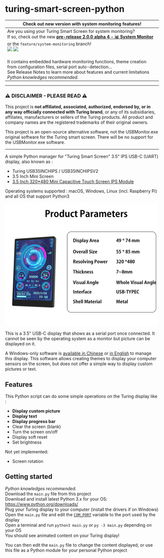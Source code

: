 # turing-smart-screen-python

| Check out new version with system monitoring features!                                                                                                                                                                                                                                                                                                                                                                                                                                                                                                                                                                                                                |
|-----------------------------------------------------------------------------------------------------------------------------------------------------------------------------------------------------------------------------------------------------------------------------------------------------------------------------------------------------------------------------------------------------------------------------------------------------------------------------------------------------------------------------------------------------------------------------------------------------------------------------------------------------------------------|
| Are you using your Turing Smart Screen for system monitoring?  <br>If so, check out the new [**pre-release 2.0.0 alpha 4 - 📊 System Monitor**](https://github.com/mathoudebine/turing-smart-screen-python/releases/tag/2.0.0-alpha.4) or the `feature/system-monitoring` branch!  <br><img src="https://user-images.githubusercontent.com/38615348/186234233-a29e6321-7de6-4aea-be7a-8b7106f54c92.jpg" height="600" />  <img src="https://user-images.githubusercontent.com/38615348/186235158-bb0daef7-35c3-4f27-b38b-a5c34d04509e.jpg" height="600" />
  <br>It contains embedded hardware monitoring functions, theme creation from configuration files, serial port auto-detection...  <br>See Release Notes to learn more about features and current limitations <br>_Python knowledges recommended._ |

---

### ⚠️ DISCLAIMER - PLEASE READ ⚠️

This project is **not affiliated, associated, authorized, endorsed by, or in any way officially connected with Turing brand**, or any of its subsidiaries, affiliates, manufacturers or sellers of the Turing products. All product and company names are the registered trademarks of their original owners.

This project is an open-source alternative software, not the USBMonitor.exe original software for the Turing smart screen. There will be no support for the USBMonitor.exe software.

---

A simple Python manager for "Turing Smart Screen" 3.5" IPS USB-C (UART) display, also known as :
- Turing USB35INCHIPS / USB35INCHIPSV2
- 3.5 Inch Mini Screen
- [3.5 Inch 320*480 Mini Capacitive Touch Screen IPS Module](https://www.aliexpress.com/item/1005002505149293.html)

Operating systems supported : macOS, Windows, Linux (incl. Raspberry Pi) and all OS that support Python3
  
<img src="res/smart-screen-3.webp" width="500"/>

This is a 3.5" USB-C display that shows as a serial port once connected.
It cannot be seen by the operating system as a monitor but picture can be displayed on it.

A Windows-only software is [available in Chinese](https://lgb123-1253504678.cos.ap-beijing.myqcloud.com/35inch.rar) or [in English](https://lgb123-1253504678.cos.ap-beijing.myqcloud.com/35inchENG.rar) to manage this display.
This software allows creating themes to display your computer sensors on the screen, but does not offer a simple way to display custom pictures or text.

## Features
This Python script can do some simple operations on the Turing display like :
- **Display custom picture**
- **Display text**
- **Display progress bar**
- Clear the screen (blank)
- Turn the screen on/off
- Display soft reset
- Set brightness

Not yet implemented:
- Screen rotation

## Getting started
_Python knowledges recommended._  
Download the `main.py` file from this project  
Download and install latest Python 3.x for your OS: https://www.python.org/downloads/  
Plug your Turing display to your computer (install the drivers if on Windows)  
Open the `main.py` file and edit the [`COM_PORT`](https://github.com/mathoudebine/turing-smart-screen-python/blob/deb0a60b772f2c5acef377f13b959632ca649f9f/main.py#L15)  variable to the port used by the display  
Open a terminal and run `python3 main.py` or `py -3 main.py` depending on your OS  
You should see animated content on your Turing display!  

You can then edit the `main.py` file to change the content displayed, or use this file as a Python module for your personal Python project

